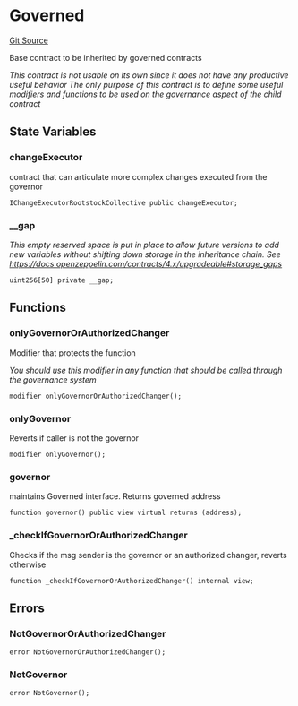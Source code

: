 # Governed

[Git Source](https://github.com/rsksmart/collective-rewards-sc/blob/6055db6ff187da599d0ad220410df3adfbe4a79d/src/mvp/Governed.sol)

Base contract to be inherited by governed contracts

_This contract is not usable on its own since it does not have any *productive useful* behavior The only purpose of this
contract is to define some useful modifiers and functions to be used on the governance aspect of the child contract_

## State Variables

### changeExecutor

contract that can articulate more complex changes executed from the governor

```solidity
IChangeExecutorRootstockCollective public changeExecutor;
```

### \_\_gap

_This empty reserved space is put in place to allow future versions to add new variables without shifting down storage
in the inheritance chain. See https://docs.openzeppelin.com/contracts/4.x/upgradeable#storage_gaps_

```solidity
uint256[50] private __gap;
```

## Functions

### onlyGovernorOrAuthorizedChanger

Modifier that protects the function

_You should use this modifier in any function that should be called through the governance system_

```solidity
modifier onlyGovernorOrAuthorizedChanger();
```

### onlyGovernor

Reverts if caller is not the governor

```solidity
modifier onlyGovernor();
```

### governor

maintains Governed interface. Returns governed address

```solidity
function governor() public view virtual returns (address);
```

### \_checkIfGovernorOrAuthorizedChanger

Checks if the msg sender is the governor or an authorized changer, reverts otherwise

```solidity
function _checkIfGovernorOrAuthorizedChanger() internal view;
```

## Errors

### NotGovernorOrAuthorizedChanger

```solidity
error NotGovernorOrAuthorizedChanger();
```

### NotGovernor

```solidity
error NotGovernor();
```
